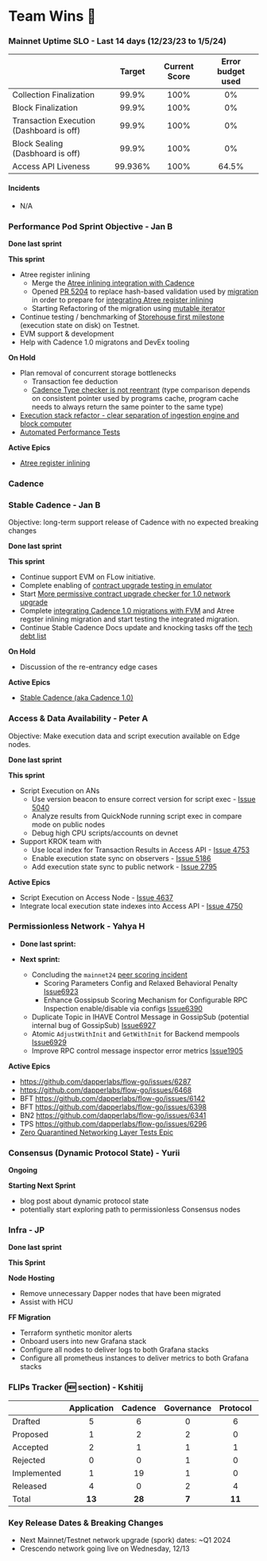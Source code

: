 # Team Wins 🎉

### Mainnet Uptime SLO - Last 14 days (12/23/23 to 1/5/24)

|                         | Target | Current Score | Error budget used |
|:------------------------|:------:|:-------------:|:-----------------:|
| Collection Finalization | 99.9%  |    100%       |       0%          |
| Block Finalization      | 99.9%  |    100%       |       0%          |
| Transaction Execution (Dashboard is off)   | 99.9%  |    100%       |       0%          |
| Block Sealing (Dasbhoard is off)           | 99.9%  |    100%       |       0%          |
| Access API Liveness     | 99.936%  |    100%       |       64.5%          |

#### Incidents
- N/A

### **Performance Pod Sprint Objective - Jan B**

**Done last sprint**

**This sprint**

- Atree register inlining
  - Merge the [Atree inlining integration with Cadence](https://github.com/onflow/cadence/pull/2882)
  - Opened [PR 5204](https://github.com/onflow/flow-go/pull/5204) to replace hash-based validation used by [migration](https://github.com/onflow/flow-go/pull/4633) in order to prepare for [integrating Atree register inlining](https://github.com/onflow/cadence/issues/2809)
  - Starting Refactoring of the migration using [mutable iterator](https://github.com/onflow/atree/pull/359)
- Continue testing / benchmarking of [Storehouse first milestone](https://github.com/onflow/flow-go/issues/4682) (execution state on disk) on Testnet.
- EVM support & development
- Help with Cadence 1.0 migratons and DevEx tooling

**On Hold**

- Plan removal of concurrent storage bottlenecks
    - Transaction fee deduction
    - [Cadence Type checker is not reentrant](https://dapperlabs.slack.com/archives/CG0B7CJAJ/p1684434997197079) (type comparison depends on consistent pointer used by programs cache, program cache needs to always return the same pointer to the same type)
- [Execution stack refactor - clear separation of ingestion engine and block computer](https://github.com/onflow/flow-go/issues/4077)
- [Automated Performance Tests](https://github.com/onflow/flow-go/issues/3548)

**Active Epics**

- [Atree register inlining](https://github.com/onflow/atree/issues/292)

### Cadence

### **Stable Cadence - Jan B**
Objective: long-term support release of Cadence with no expected breaking changes

**Done last sprint**

**This sprint**

- Continue support EVM on FLow initiative.
- Complete enabling of [contract upgrade testing in emulator](https://github.com/onflow/cadence/issues/2947)
- Start [More permissive contract upgrade checker for 1.0 network upgrade](https://github.com/onflow/cadence/issues/2865)
- Complete [integrating Cadence 1.0 migrations with FVM](https://github.com/onflow/cadence/issues/2990) and Atree regster inlining migration and start testing the integrated migration.
- Continue Stable Cadence Docs update and knocking tasks off the [tech debt list](https://github.com/onflow/cadence/issues/2642)


**On Hold**
- Discussion of the re-entrancy edge cases

**Active Epics**
- [Stable Cadence (aka Cadence 1.0)](https://github.com/onflow/cadence/issues/2642)


### **Access & Data Availability - Peter A**
Objective: Make execution data and script execution available on Edge nodes.

**Done last sprint**

**This sprint**

- Script Execution on ANs
  - Use version beacon to ensure correct version for script exec - [Issue 5040](https://github.com/onflow/flow-go/issues/5040)
  - Analyze results from QuickNode running script exec in compare mode on public nodes
  - Debug high CPU scripts/accounts on devnet
- Support KROK team with
  - Use local index for Transaction Results in Access API - [Issue 4753](https://github.com/onflow/flow-go/issues/4753)
  - Enable execution state sync on observers - [Issue 5186](https://github.com/onflow/flow-go/issues/5186)
  - Add execution state sync to public network - [Issue 2795](https://github.com/onflow/flow-go/issues/2795)

**Active Epics**

- Script Execution on Access Node - [Issue 4637](https://github.com/onflow/flow-go/issues/4637)
- Integrate local execution state indexes into Access API - [Issue 4750](https://github.com/onflow/flow-go/issues/4750)


### **Permissionless Network - Yahya H**

- **Done last sprint:**

- **Next sprint:**
    - Concluding the `mainnet24` [peer scoring incident](https://github.com/dapperlabs/flow-go/issues/6913)
      - Scoring Parameters Config and Relaxed Behavioral Penalty [Issue6923](https://github.com/dapperlabs/flow-go/issues/6923)
      - Enhance Gossipsub Scoring Mechanism for Configurable RPC Inspection enable/disable via configs [Issue6390](https://github.com/dapperlabs/flow-go/issues/6930)
    - Duplicate Topic in IHAVE Control Message in GossipSub (potential internal bug of GossipSub) [Issue6927](https://github.com/dapperlabs/flow-go/issues/6927)
    - Atomic `AdjustWithInit` and `GetWithInit` for Backend mempools [Issue6929](https://github.com/dapperlabs/flow-go/issues/6929)
    - Improve RPC control message inspector error metrics [Issue1905](https://github.com/dapperlabs/flow-internal/issues/1905)


**Active Epics**

- https://github.com/dapperlabs/flow-go/issues/6287
- https://github.com/dapperlabs/flow-go/issues/6468
- BFT https://github.com/dapperlabs/flow-go/issues/6142
- BFT https://github.com/dapperlabs/flow-go/issues/6398
- BN2 https://github.com/dapperlabs/flow-go/issues/6341
- TPS  https://github.com/dapperlabs/flow-go/issues/6296
- [Zero Quarantined Networking Layer Tests Epic](https://github.com/onflow/flow-go/issues/4816)

### **Consensus (Dynamic Protocol State) - Yurii**

**Ongoing**

**Starting Next Sprint**
* blog post about dynamic protocol state
* potentially start exploring path to permissionless Consensus nodes


### **Infra - JP**

**Done last sprint**

**This Sprint**

************Node Hosting************
- Remove unnecessary Dapper nodes that have been migrated
- Assist with HCU

************FF Migration************
- Terraform synthetic monitor alerts
- Onboard users into new Grafana stack
- Configure all nodes to deliver logs to both Grafana stacks
- Configure all prometheus instances to deliver metrics to both Grafana stacks 

### FLIPs Tracker (🆕 section) - Kshitij

|                         | Application | Cadence | Governance | Protocol | Total |  
|:------------------------|:------:|:-------------:|:-----------------:|:-----------------:|:-----------------:|
| Drafted | 5  |    6       |       0          |       6          |        **17**          |
| Proposed      | 1  |    2       |       2          |       0          |        **5**          |
| Accepted   | 2  |    1     |       1       |       1          |        **5**          |
| Rejected           | 0  |    0     |       1       |       0          |        **1**          |
| Implemented     | 1  |    19    |       1       |       0          |        **21**          |
| Released     | 4  |    0    |       2       |       4          |        **10**          |
| Total     | **13**  |    **28**    |       **7**       |       **11**          |        **59**          |

### Key Release Dates & Breaking Changes

- Next Mainnet/Testnet network upgrade (spork) dates: ~Q1 2024
- Crescendo network going live on Wednesday, 12/13
